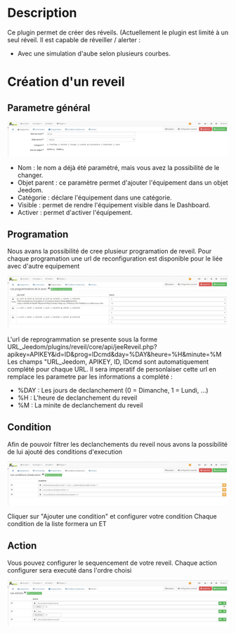 Description
==========
Ce plugin permet de créer des réveils. (Actuellement le plugin est limité à un seul réveil.
Il est capable de réveiller / alerter :
* Avec une simulation d'aube selon plusieurs courbes.

Création d'un reveil
==========	

Parametre général
---

![introduction01](../images/ConfigurationGeneral.jpg)	

* Nom  : le nom a déjà été paramétré, mais vous avez la possibilité de le changer.		
* Objet parent : ce paramètre permet d'ajouter l'équipement dans un objet Jeedom.		
* Catégorie : déclare l'équipement dans une catégorie.		
* Visible : permet de rendre l'équipement visible dans le Dashboard.		
* Activer : permet d'activer l'équipement.		

Programation
---
Nous avans la possibilité de cree plusieur programation de reveil.
Pour chaque programation une url de reconfiguration est disponible pour le liée avec d'autre equipement

![introduction01](../images/ConfigurationProgramation.jpg)	

L'url de reprogrammation se presente sous la forme
URL_Jeedom/plugins/reveil/core/api/jeeReveil.php?apikey=APIKEY&id=ID&prog=IDcmd&day=%DAY&heure=%H&minute=%M
Les champs "URL_Jeedom, APIKEY, ID, IDcmd sont automatiquement complété pour chaque URL.
Il sera imperatif de personlaiser cette url en remplace les parametre par les informations a complété :

- %DAY : Les jours de declanchement (0 = Dimanche, 1 = Lundi, ...)
- %H : L'heure de declanchement du reveil
- %M : La minite de declanchement du reveil

Condition
---
Afin de pouvoir filtrer les declanchements du reveil nous avons la possibilité de lui ajouté des conditions d'execution

![introduction01](../images/ConfigurationCondition.jpg)

Cliquer sur "Ajouter une condition" et configurer votre condition
Chaque condition de la liste formera un ET

Action
---
Vous pouvez configurer le sequencement de votre reveil.
Chaque action configurer sera executé dans l'ordre choisi

![introduction01](../images/ConfigurationAction.jpg)
